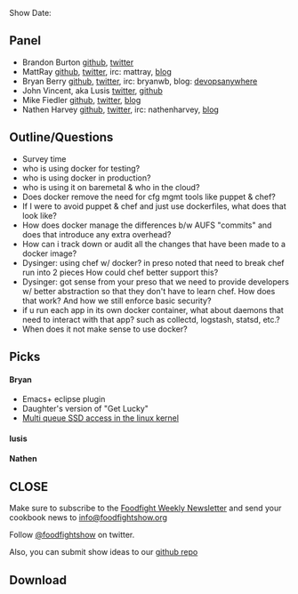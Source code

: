 Show Date:  

Panel<a name="panel"></a>
-----

* Brandon Burton [github](http://github.com/solarce), [twitter](https://twitter.com/solarce)
* MattRay [github](http://github.com/mattray), [twitter](http://twitter.com/mattray), irc: mattray, [blog](http://www.leastresistance.net/)
* Bryan Berry [github](http://github.com/bryanwb), [twitter](http://twitter.com/bryanwb), irc: bryanwb, blog: [devopsanywhere](http://devopsanywhere.blogspot.com)
* John Vincent, aka Lusis [twitter](https://twitter.com/#!/lusis), [github](https://github.com/lusis)
* Mike Fiedler [github](http://github.com/miketheman), [twitter](http://twitter.com/mikefiedler), [blog](http://www.miketheman.net)
* Nathen Harvey [github](http://github.com/nathenharvey), [twitter](http://twitter.com/nathenharvey), irc: nathenharvey, [blog](http://nathenharvey.com)


Outline/Questions
-----------------

* Survey time
 * who is using docker for testing?
 * who is using docker in production?
 * who is using it on baremetal & who in the cloud?
* Does docker remove the need for cfg mgmt tools like puppet & chef?
* If I were to avoid puppet & chef and just use dockerfiles, what does that look like?
* How does docker manage the differences b/w AUFS "commits" and does that introduce any 
extra overhead?
* How can i track down or audit all the changes that have been made to a docker image?
* Dysinger: using chef w/ docker? in preso noted that need to break chef run into 2 pieces
How could chef better support this?
* Dysinger: got sense from your preso that we need to provide developers w/ better abstraction so that they don't have to learn chef. How does that work? And how we still enforce basic security?
* if u run each app in its own docker container, what about daemons that need to interact 
with that app? such as collectd, logstash, statsd, etc.?
* When does it not make sense to use docker?


Picks<a name="picks"></a>
-----

#### Bryan  

* Emacs+ eclipse plugin
* Daughter's version of "Get Lucky"
* [Multi queue SSD access in the linux kernel](http://kernel.dk/blk-mq.pdf)

#### lusis  

#### Nathen  



CLOSE
-----

Make sure to subscribe to the [Foodfight Weekly Newsletter](http://bit.ly/ffsmail) and send your cookbook
news to info@foodfightshow.org

Follow [@foodfightshow](http://twitter.com/foodfightshow) on twitter.

Also, you can submit show ideas to our [github repo](https://github.com/foodfight/showz)



Download
--------
